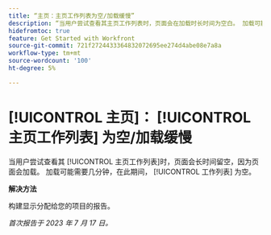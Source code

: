 ```yaml
---
title: “主页：主页工作列表为空/加载缓慢”
description: “当用户尝试查看其主页工作列表时，页面会在加载时长时间为空白。 加载可能需要几分钟时间，在此期间，工作列表为空。”
hidefromtoc: true
feature: Get Started with Workfront
source-git-commit: 721f2724433364832072695ee274d4abe08e7a8a
workflow-type: tm+mt
source-wordcount: '100'
ht-degree: 5%

---
```



# [!UICONTROL 主页]： [!UICONTROL 主页工作列表] 为空/加载缓慢

当用户尝试查看其 [!UICONTROL 主页工作列表]时，页面会长时间留空，因为页面会加载。 加载可能需要几分钟，在此期间， [!UICONTROL 工作列表] 为空。

**解决方法**

构建显示分配给您的项目的报告。

_首次报告于 2023 年 7 月 17 日。_

